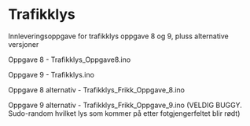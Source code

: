 # Trafikklys
Innleveringsoppgave for trafikklys oppgave 8 og 9, pluss alternative versjoner

Oppgave 8 - Trafikklys_Oppgave8.ino

Oppgave 9 - Trafikklys.ino


Oppgave 8 alternativ - Trafikklys_Frikk_Oppgave_8.ino

Oppgave 9 alternativ - Trafikklys_Frikk_Oppgave_9.ino (VELDIG BUGGY. Sudo-random hvilket lys som kommer på etter fotgjengerfeltet blir rødt)
